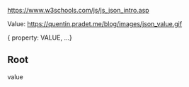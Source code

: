 https://www.w3schools.com/js/js_json_intro.asp

Value: https://quentin.pradet.me/blog/images/json_value.gif

{  property: VALUE, ...}

## Root
value


